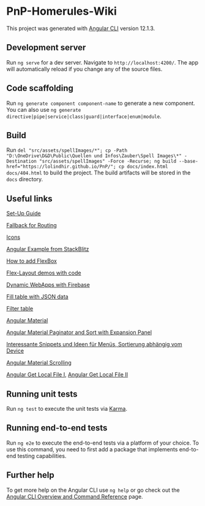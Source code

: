 # PnP-Homerules-Wiki

This project was generated with [Angular CLI](https://github.com/angular/angular-cli) version 12.1.3.

## Development server

Run `ng serve` for a dev server. Navigate to `http://localhost:4200/`. The app will automatically reload if you change any of the source files.

## Code scaffolding

Run `ng generate component component-name` to generate a new component. You can also use `ng generate directive|pipe|service|class|guard|interface|enum|module`.

## Build

Run `del "src/assets/spellImages/*"; cp -Path "D:\OneDrive\D&D\Public\Quellen und Infos\Zauber\Spell Images\*" -Destination "src/assets/spellImages" -Force -Recurse; ng build --base-href="https://lolindhir.github.io/PnP/"; cp docs/index.html docs/404.html` to build the project. The build artifacts will be stored in the `docs` directory.

## Useful links

[Set-Up Guide](https://medium.com/swlh/how-to-deploy-an-angular-app-to-github-pages-without-using-any-libraries-step-by-step-guide-cfe96fb0c879)

[Fallback for Routing](https://angular.io/guide/deployment#fallback)

[Icons](https://fonts.google.com/icons)

[Angular Example from StackBlitz](https://stackblitz.com/angular/gqgalmavnrd?file=src%2Findex.html)

[How to add FlexBox](https://indepth.dev/posts/1208/angular-flex-layout-flexbox-and-grid-layout-for-angular-component)

[Flex-Layout demos with code](https://tburleson-layouts-demos.firebaseapp.com/#/docs)

[Dynamic WebApps with Firebase](https://medium.com/pan-labs/dynamic-web-apps-on-github-pages-for-free-ffac2b776d45)

[Fill table with JSON data](https://www.javatpoint.com/display-data-from-json-file-in-angular)

[Filter table](https://stackoverflow.com/questions/53642506/filter-table-in-angular)

[Angular Material](https://material.angular.io/)

[Angular Material Paginator and Sort with Expansion Panel](https://stackblitz.com/edit/table-like-mat-accordion?file=app%2Fapp.component.html)

[Interessante Snippets und Ideen für Menüs, Sortierung abhängig vom Device](https://code-maze.com/angular-material-table/)

[Angular Material Scrolling](https://material.angular.io/cdk/scrolling/overview)

[Angular Get Local File I](https://www.positronx.io/angular-httpclient-http-service/),
[Angular Get Local File II](https://www.techiediaries.com/angular-local-json-files/)

## Running unit tests

Run `ng test` to execute the unit tests via [Karma](https://karma-runner.github.io).

## Running end-to-end tests

Run `ng e2e` to execute the end-to-end tests via a platform of your choice. To use this command, you need to first add a package that implements end-to-end testing capabilities.

## Further help

To get more help on the Angular CLI use `ng help` or go check out the [Angular CLI Overview and Command Reference](https://angular.io/cli) page.
